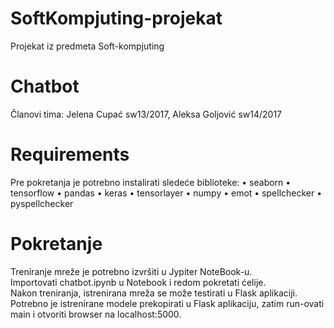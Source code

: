 # SoftKompjuting-projekat

Projekat iz predmeta Soft-kompjuting <br/>
# Chatbot <br/>
Članovi tima: Jelena Cupać sw13/2017, Aleksa Goljović sw14/2017

# Requirements
Pre pokretanja je potrebno instalirati sledeće biblioteke:
• seaborn
• tensorflow
• pandas
• keras
• tensorlayer
• numpy
• emot
• spellchecker
• pyspellchecker

# Pokretanje
Treniranje mreže je potrebno izvršiti u Jypiter NoteBook-u. <br/>
Importovati chatbot.ipynb u Notebook i redom pokretati ćelije. <br/>
Nakon treniranja, istrenirana mreža se može testirati u Flask aplikaciji. <br/>
Potrebno je istrenirane modele prekopirati u Flask aplikaciju, zatim run-ovati main i otvoriti browser na localhost:5000.

